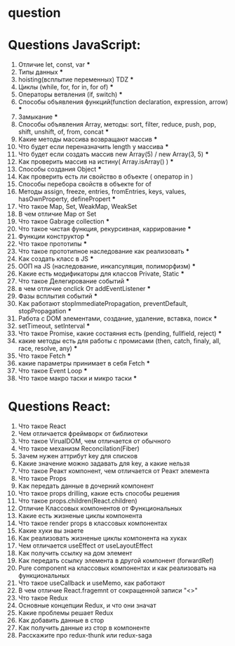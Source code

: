 # question
<h1>Questions JavaScript:</h1>

<ol>
    <li>Отличие let, const, var <strong>*</strong></li>
    <li>Типы данных <strong>*</strong></li>
    <li>hoisting(всплытие переменных) TDZ <strong>*</strong></li>
    <li>Циклы (while, for, for in, for of) <strong>*</strong></li>
    <li>Операторы ветвления (if, switch) <strong>*</strong></li>
    <li>Способы объявления функций(function declaration, expression, arrow) <strong>*</strong></li>
    <li>Замыкание <strong>*</strong></li>
    <li>Способы объявления Array, методы: sort, filter, reduce, push, pop, shift, unshift, of, from, concat <strong>*</strong></li>
    <li>Какие методы массива возвращают массив <strong>*</strong></li>
    <li>Что будет если переназначить length у массива <strong>*</strong></li>
    <li>Что будет если создать массив new Array(5) / new Array(3, 5) <strong>*</strong></li>
    <li>Как проверить массив на истину( Array.isArray() )  <strong>*</strong></li>
    <li>Способы создания Object  <strong>*</strong></li>
    <li>Как проверить есть ли свойство в объекте ( оператор in )</li>
    <li>Способы перебора свойств в объекте for of</li>
    <li>Методы assign, freeze, entries, fromEntries, keys, values, hasOwnProperty, definePropert  <strong>*</strong></li>
    <li>Что такое Map, Set, WeakMap, WeakSet</li>
    <li>В чем отличие Map от Set</li>
    <li>Что такое Gabrage collection  <strong>*</strong></li>
    <li>Что такое чистая функция, рекурсивная, каррирование  <strong>*</strong></li>
    <li>Функции конструктор  <strong>*</strong></li>
    <li>Что такое прототипы  <strong>*</strong></li>
    <li>Что такое прототипное наследование как реализовать  <strong>*</strong></li>
    <li>Как создать класс в JS  <strong>*</strong></li>
    <li>ООП на JS (наследование, инкапсуляция, полиморфизм)  <strong>*</strong></li>
    <li>Какие есть модификаторы для классов Private, Static  <strong>*</strong></li>
    <li>Что такое Делегирование событий  <strong>*</strong></li>
    <li>в чем отличие onclick От addEventListener  <strong>*</strong></li>
    <li>Фазы всплытия событий  <strong>*</strong></li>
    <li>Как работают stopImmediatePropagation, preventDefault, stopPropagation  <strong>*</strong></li>
    <li>Работа с DOM элементами, создание, удаление, вставка, поиск  <strong>*</strong></li>
    <li>setTimeout, setInterval  <strong>*</strong></li>
    <li>Что такое Promise, какие состаяния есть (pending, fullfield, reject)  <strong>*</strong></li>
    <li>какие методы есть для работы с промисами (then, catch, finaly, all, race, resolve, any)  <strong>*</strong></li>
    <li>Что такое Fetch  <strong>*</strong></li>
    <li>какие параметры принимает в себя Fetch <strong>*</strong></li>
    <li>Что такое Event Loop  <strong>*</strong></li>
    <li>Что такое макро таски и микро таски  <strong>*</strong></li>
</ol>

<h1>Questions React:</h1>
<ol>
    <li>Что такое React</li>
    <li>Чем отличается фреймворк от библиотеки</li>
    <li>Что такое VirualDOM, чем отличается от обычного</li>
    <li>Что такое механизм Reconcilation(Fiber)</li>
    <li>Зачем нужен аттрибут key для списков</li>
    <li>Какие значение можно задавать для key, а какие нельзя</li>
    <li>Что такое Реакт компонент, чем отличается от Реакт элемента</li>
    <li>Что такое Props</li>
    <li>Как передать данные в дочерний компонент</li>
    <li>Что такое props drilling, какие есть способы решения</li>
    <li>Что такое props.children(React.children)</li>
    <li>Отличие Классовых компонентов от Функциональных</li>
    <li>Какие есть жизненые циклы компонента</li>
    <li>Что такое render props в классовых компонентах</li>
    <li>Какие хуки вы знаете</li>
    <li>Как реализовать жизненые циклы компонента на хуках</li>
    <li>Чем отличается useEffect от useLayoutEffect</li>
    <li>Как получить ссылку на дом элемент</li>
    <li>Как передать ссылку элемента в другой компонент (forwardRef)</li>
    <li>Pure component на классовых компонентах и как реализовать на функциональных</li>
    <li>Что такое useCallback и useMemo, как работают</li>
    <li>В чем отличие React.fragemnt от сокращенной записи "<></>"</li>
    <li>Что такое Redux</li>
    <li>Основные концепции Redux, и что они значат</li>
    <li>Какие проблемы решает Redux</li>
    <li>Как добавить данные в стор</li>
    <li>Как получить данные из стор в компоненте</li>
    <li>Расскажите про redux-thunk или redux-saga</li>
</ol>
